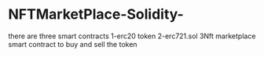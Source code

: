 # NFTMarketPlace-Solidity-
there are three smart contracts 
1-erc20 token
2-erc721.sol
3Nft marketplace smart contract to buy and sell the token
